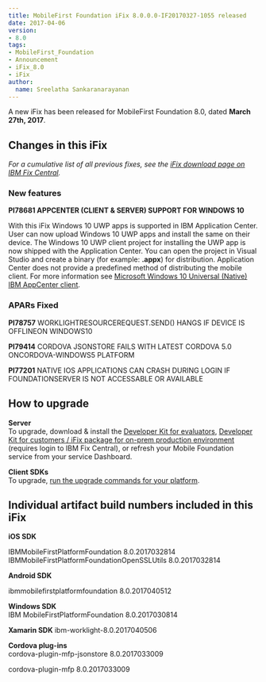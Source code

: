 ```yaml
---
title: MobileFirst Foundation iFix 8.0.0.0-IF20170327-1055 released
date: 2017-04-06
version:
- 8.0
tags:
- MobileFirst_Foundation
- Announcement
- iFix_8.0
- iFix
author:
  name: Sreelatha Sankaranarayanan
---
```

A new iFix has been released for MobileFirst Foundation 8.0, dated **March 27th, 2017**.

## Changes in this iFix
*For a cumulative list of all previous fixes, see the [iFix download page on IBM Fix Central](http://www.ibm.com/support/fixcentral/swg/quickorder?parent=ibm%7EOther%2Bsoftware&product=ibm/Other+software/IBM+MobileFirst+Platform+Foundation&release=8.0.0.0&platform=All&function=all&source=fc).*

### New features
**PI78681 APPCENTER (CLIENT & SERVER) SUPPORT FOR WINDOWS 10**

With this iFix Windows 10 UWP apps is supported in IBM Application Center. User can now upload Windows 10 UWP apps and install the same on their device. The Windows 10 UWP client project for installing the UWP app is now shipped with the Application Center. You can open the project in Visual Studio and create a binary (for example: **.appx**) for distribution. Application Center does not provide a predefined method of distributing the mobile client. For more information see [Microsoft Windows 10 Universal (Native) IBM AppCenter client](https://mobilefirstplatform.ibmcloud.com/tutorials/en/foundation/8.0/appcenter/preparations/#microsoft-windows-10-universal-native-ibm-appcenter-client).

### APARs Fixed
**PI78757** WORKLIGHTRESOURCEREQUEST.SEND() HANGS IF DEVICE IS OFFLINEON WINDOWS10

**PI79414** CORDOVA JSONSTORE FAILS WITH LATEST CORDOVA 5.0 ONCORDOVA-WINDOWS5 PLATFORM

**PI77201** NATIVE IOS APPLICATIONS CAN CRASH DURING LOGIN IF FOUNDATIONSERVER IS NOT ACCESSABLE OR AVAILABLE

## How to upgrade
**Server**  
To upgrade, download &amp; install the [Developer Kit for evaluators]({{site.baseurl}}/downloads/), [Developer Kit for customers / iFix package for on-prem production environment](http://www.ibm.com/support/fixcentral/swg/quickorder?parent=ibm%7EOther%2Bsoftware&product=ibm/Other+software/IBM+MobileFirst+Platform+Foundation&release=8.0.0.0&platform=All&function=all&source=fc) (requires login to IBM Fix Central), or refresh your Mobile Foundation service from your service Dashboard.

**Client SDKs**  
To upgrade, [run the upgrade commands for your platform]({{site.baseurl}}/tutorials/en/foundation/8.0/application-development/sdk/).


## Individual artifact build numbers included in this iFix

**iOS SDK**

IBMMobileFirstPlatformFoundation 8.0.2017032814
IBMMobileFirstPlatformFoundationOpenSSLUtils 8.0.2017032814

**Android SDK**

ibmmobilefirstplatformfoundation  8.0.2017040512

**Windows SDK**  
IBM MobileFirstPlatformFoundation 8.0.2017030814

**Xamarin SDK**
ibm-worklight-8.0.2017040506

**Cordova plug-ins**  
cordova-plugin-mfp-jsonstore 8.0.2017033009

cordova-plugin-mfp 8.0.2017033009  
